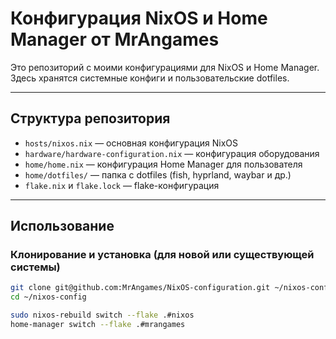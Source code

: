 # Конфигурация NixOS и Home Manager от MrAngames

Это репозиторий с моими конфигурациями для NixOS и Home Manager.  
Здесь хранятся системные конфиги и пользовательские dotfiles.

---

## Структура репозитория

- `hosts/nixos.nix` — основная конфигурация NixOS  
- `hardware/hardware-configuration.nix` — конфигурация оборудования  
- `home/home.nix` — конфигурация Home Manager для пользователя  
- `home/dotfiles/` — папка с dotfiles (fish, hyprland, waybar и др.)  
- `flake.nix` и `flake.lock` — flake-конфигурация

---

## Использование

### Клонирование и установка (для новой или существующей системы)

```bash
git clone git@github.com:MrAngames/NixOS-configuration.git ~/nixos-config
cd ~/nixos-config

sudo nixos-rebuild switch --flake .#nixos
home-manager switch --flake .#mrangames
